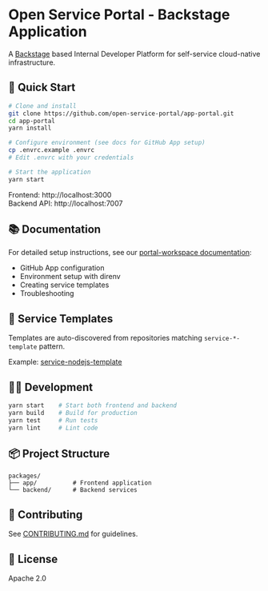 # Open Service Portal - Backstage Application

A [Backstage](https://backstage.io) based Internal Developer Platform for self-service cloud-native infrastructure.

## 🚀 Quick Start

```bash
# Clone and install
git clone https://github.com/open-service-portal/app-portal.git
cd app-portal
yarn install

# Configure environment (see docs for GitHub App setup)
cp .envrc.example .envrc
# Edit .envrc with your credentials

# Start the application
yarn start
```

Frontend: http://localhost:3000  
Backend API: http://localhost:7007

## 📚 Documentation

For detailed setup instructions, see our [portal-workspace documentation](https://github.com/open-service-portal/portal-workspace):
- GitHub App configuration
- Environment setup with direnv
- Creating service templates
- Troubleshooting

## 🎨 Service Templates

Templates are auto-discovered from repositories matching `service-*-template` pattern.

Example: [service-nodejs-template](https://github.com/open-service-portal/service-nodejs-template)

## 🧑‍💻 Development

```bash
yarn start    # Start both frontend and backend
yarn build    # Build for production
yarn test     # Run tests
yarn lint     # Lint code
```

## 📦 Project Structure

```
packages/
├── app/          # Frontend application
└── backend/      # Backend services
```

## 🤝 Contributing

See [CONTRIBUTING.md](CONTRIBUTING.md) for guidelines.

## 📄 License

Apache 2.0